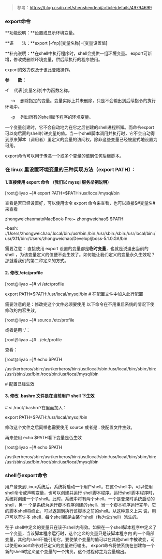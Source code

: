 > 参考：https://blog.csdn.net/shenshendeai/article/details/49794699

### **export命令**

**功能说明：**设置或显示环境变量。

**语　　法：**export \[-fnp][变量名称]=[变量设置值]

**补充说明：**在shell中执行程序时，shell会提供一组环境变量。 export可新增，修改或删除环境变量，供后续执行的程序使用。

export的效力仅及于该此登陆操作。

**参　　数：**

  -f 　代表[变量名称]中为函数名称。

　 -n 　删除指定的变量。变量实际上并未删除，只是不会输出到后续指令的执行环境中。

　 -p 　列出所有的shell赋予程序的环境变量。

   一个变量创建时，它不会自动地为在它之后创建的shell进程所知。而命令export可以向后面的shell传递变量的值。当一个shell脚本调用并执行时，它不会自动得到原来脚本（调用者）里定义的变量的访问权，除非这些变量已经被显式地设置为可用。

   export命令可以用于传递一个或多个变量的值到任何后继脚本。

 

### **在 linux 里设置环境变量的三种实现方法（export PATH）：**

#### **1.直接使用 export 命令 （我们以 mysql 服务举例说明）**

[root@liyao ~]# export PATH=$PATH:/usr/local/mysql/bin

查看是否已经设置好，可以使用命令 export 命令来查看，也可以直接$#变量名#来查看

zhongweichaomatoMacBook-Pro:~ zhongweichao$ $PATH

-bash: :/Users/zhongweichao/.local/bin:/usr/bin:/bin:/usr/sbin:/sbin:/usr/local/bin:/usr/X11/bin:/Users/zhongweichao/Develop/jboss-5.1.0.GA/bin

需要注意： 直接使用 export 设置的变量都是**临时变量**，也就是说退出当前的 shell ，为该变量定义的值便不会生效了。如何能让我们定义的变量永久生效呢？那就看我们的第二种定义的方式。

#### **2. 修改 /etc/profile**

[root@liyao ~]# vi /etc/profile

export PATH=$PATH:/usr/local/mysql/bin # 在配置文件中加入此行配置

需要注意的是：修改完这个文件必须要使用 以下命令在不用重启系统的情况下使修改的内容生效。

[root@liyao ~]# source /etc/profile

或者是用 ‘.’：

[root@liyao ~]# . /etc/profile

查看：

[root@liyao ~]# echo $PATH

/usr/kerberos/sbin:/usr/kerberos/bin:/usr/local/sbin:/usr/local/bin:/sbin:/bin:/usr/sbin:/usr/bin:/root/bin:/usr/local/mysql/bin

\# 配置已经生效

#### **3. 修改 .bashrc 文件是在当前用户 shell 下生效**

\# vi /root/.bashrc?在里面加入：

export PATH=$PATH:/usr/local/mysql/bin

修改这个文件之后同样也需要使用 source 或者是 . 使配置文件生效。

再来使用 echo $PATH看下变量是否生效

[root@liyao ~]# echo $PATH

/usr/kerberos/sbin:/usr/kerberos/bin:/usr/local/sbin:/usr/local/bin:/sbin:/bin:/usr/sbin:/usr/bin:/root/bin:/usr/local/mysql/bin

###  

### **shell与export命令**

   用户登录到Linux系统后，系统将启动一个用户shell。在这个shell中，可以使用shell命令或声明变量，也可以创建并运行 shell脚本程序。运行shell脚本程序时，系统将创建一个子shell。此时，系统中将有两个shell，一个是登录时系统启动的shell，另一 个是系统为运行脚本程序创建的shell。当一个脚本程序运行完毕，它的脚本shell将终止，可以返回到执行该脚本之前的shell。从这种意义上来 说，用户可以有许多 shell，每个shell都是由某个shell（称为父shell）派生的。 

   在子 shell中定义的变量只在该子shell内有效。如果在一个shell脚本程序中定义了一个变量，当该脚本程序运行时，这个定义的变量只是该脚本程序内 的一个局部变量，其他的shell不能引用它，要使某个变量的值可以在其他shell中被改变，可以使用export命令对已定义的变量进行输出。 export命令将使系统在创建每一个新的shell时定义这个变量的一个拷贝。这个过程称之为变量输出。